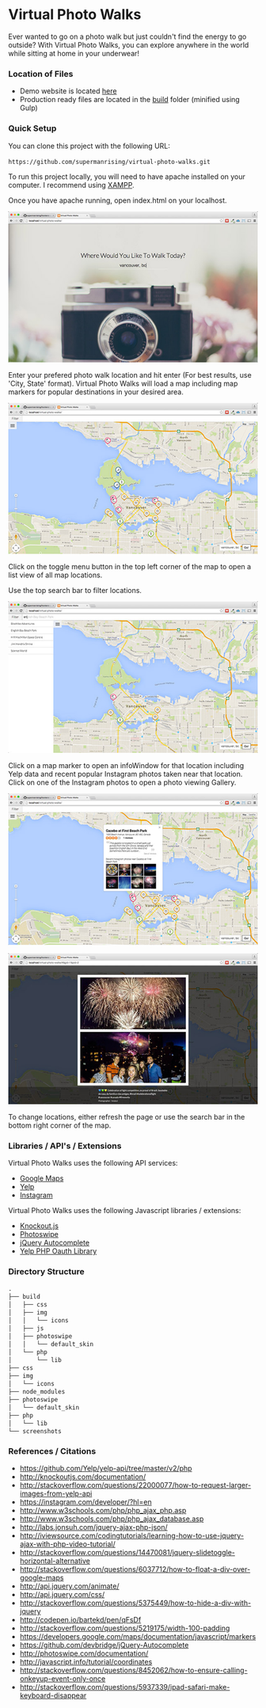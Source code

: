 # Virtual Photo Walks

Ever wanted to go on a photo walk but just couldn't find the energy to go outside?  With Virtual Photo Walks, you can explore anywhere in the world while sitting at home in your underwear!

### Location of Files

* Demo website is located [here](http://footprintseducation.org/vfw/)
* Production ready files are located in the [build](build/) folder (minified using Gulp)

### Quick Setup

You can clone this project with the following URL:

` https://github.com/supermanrising/virtual-photo-walks.git `

To run this project locally, you will need to have apache installed on your computer.  I recommend using [XAMPP](https://www.apachefriends.org/index.html).

Once you have apache running, open index.html on your localhost.

![Virtual Photo Walks splash page](screenshots/1.jpg)

Enter your prefered photo walk location and hit enter (For best results, use 'City, State' format).  Virtual Photo Walks will load a map including map markers for popular destinations in your desired area.

![Virtual Photo Walks splash page](screenshots/2.jpg)

Click on the toggle menu button in the top left corner of the map to open a list view of all map locations.

Use the top search bar to filter locations.

![Virtual Photo Walks splash page](screenshots/3.jpg)

Click on a map marker to open an infoWindow for that location including Yelp data and recent popular Instagram photos taken near that location.  Click on one of the Instagram photos to open a photo viewing Gallery.

![Virtual Photo Walks splash page](screenshots/4.jpg)

![Virtual Photo Walks splash page](screenshots/5.jpg)

To change locations, either refresh the page or use the search bar in the bottom right corner of the map.

### Libraries / API's / Extensions

Virtual Photo Walks uses the following API services:

* [Google Maps](https://developers.google.com/maps/?hl=en)
* [Yelp](https://www.yelp.com/developers/documentation/v2/overview)
* [Instagram](https://instagram.com/developer/?hl=en)

Virtual Photo Walks uses the following Javascript libraries / extensions:

* [Knockout.js](http://knockoutjs.com/)
* [Photoswipe](http://photoswipe.com/)
* [jQuery Autocomplete](https://github.com/devbridge/jQuery-Autocomplete)
* [Yelp PHP Oauth Library](https://github.com/Yelp/yelp-api/tree/master/v2/php)

### Directory Structure

```
.
├── build
│   ├── css
│   ├── img
│   │	└── icons
│   ├── js
│   ├── photoswipe
│   │	└── default_skin
│   └── php
│    	└── lib
├── css
├── img
│   └── icons
├── node_modules
├── photoswipe
│	└── default_skin
├──	php
│	└── lib
└── screenshots
```

### References / Citations

* https://github.com/Yelp/yelp-api/tree/master/v2/php
* http://knockoutjs.com/documentation/
* http://stackoverflow.com/questions/22000077/how-to-request-larger-images-from-yelp-api
* https://instagram.com/developer/?hl=en
* http://www.w3schools.com/php/php_ajax_php.asp
* http://www.w3schools.com/php/php_ajax_database.asp
* http://labs.jonsuh.com/jquery-ajax-php-json/
* http://iviewsource.com/codingtutorials/learning-how-to-use-jquery-ajax-with-php-video-tutorial/
* http://stackoverflow.com/questions/14470081/jquery-slidetoggle-horizontal-alternative
* http://stackoverflow.com/questions/6037712/how-to-float-a-div-over-google-maps
* http://api.jquery.com/animate/
* http://api.jquery.com/css/
* http://stackoverflow.com/questions/5375449/how-to-hide-a-div-with-jquery
* http://codepen.io/bartekd/pen/qFsDf
* http://stackoverflow.com/questions/5219175/width-100-padding
* https://developers.google.com/maps/documentation/javascript/markers
* https://github.com/devbridge/jQuery-Autocomplete
* http://photoswipe.com/documentation/
* http://javascript.info/tutorial/coordinates
* http://stackoverflow.com/questions/8452062/how-to-ensure-calling-onkeyup-event-only-once
* http://stackoverflow.com/questions/5937339/ipad-safari-make-keyboard-disappear